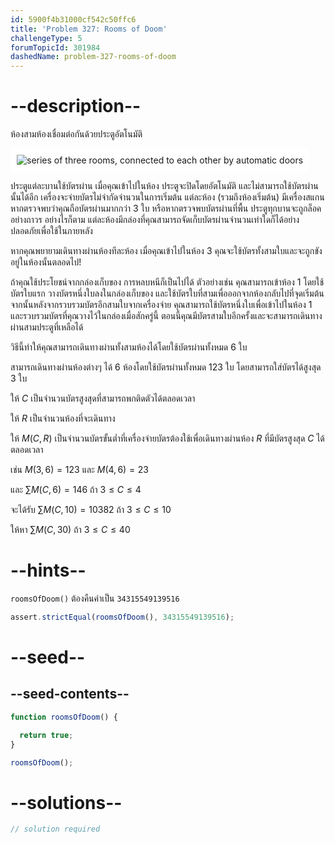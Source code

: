 ```yaml
---
id: 5900f4b31000cf542c50ffc6
title: 'Problem 327: Rooms of Doom'
challengeType: 5
forumTopicId: 301984
dashedName: problem-327-rooms-of-doom
---
```


# --description--

ห้องสามห้องเชื่อมต่อกันด้วยประตูอัตโนมัติ

<img class="img-responsive center-block" alt="series of three rooms, connected to each other by automatic doors" src="https://cdn.freecodecamp.org/curriculum/project-euler/rooms-of-doom.gif" style="background-color: white; padding: 10px;">

ประตูแต่ละบานใช้บัตรผ่าน เมื่อคุณเข้าไปในห้อง ประตูจะปิดโดยอัตโนมัติ และไม่สามารถใช้บัตรผ่านนั้นได้อีก เครื่องจะจ่ายบัตรไม่จำกัดจำนวนในการเริ่มต้น แต่ละห้อง (รวมถึงห้องเริ่มต้น) มีเครื่องสแกน หากตรวจพบว่าคุณถือบัตรผ่านมากกว่า 3 ใบ หรือหากตรวจพบบัตรผ่านที่พื้น ประตูทุกบานจะถูกล็อคอย่างถาวร อย่างไรก็ตาม แต่ละห้องมีกล่องที่คุณสามารถจัดเก็บบัตรผ่านจำนวนเท่าใดก็ได้อย่างปลอดภัยเพื่อใช้ในภายหลัง

หากคุณพยายามเดินทางผ่านห้องทีละห้อง เมื่อคุณเข้าไปในห้อง 3 คุณจะใช้บัตรทั้งสามใบและจะถูกขังอยู่ในห้องนั้นตลอดไป!

ถ้าคุณใช้ประโยชน์จากกล่องเก็บของ การหลบหนีก็เป็นไปได้ ตัวอย่างเช่น คุณสามารถเข้าห้อง 1 โดยใช้บัตรใบแรก วางบัตรหนึ่งใบลงในกล่องเก็บของ และใช้บัตรใบที่สามเพื่อออกจากห้องกลับไปที่จุดเริ่มต้น จากนั้นหลังจากรวบรวมบัตรอีกสามใบจากเครื่องจ่าย คุณสามารถใช้บัตรหนึ่งใบเพื่อเข้าไปในห้อง 1 และรวบรวมบัตรที่คุณวางไว้ในกล่องเมื่อสักครู่นี้ ตอนนี้คุณมีบัตรสามใบอีกครั้งและจะสามารถเดินทางผ่านสามประตูที่เหลือได้ 

วิธีนี้ทำให้คุณสามารถเดินทางผ่านทั้งสามห้องได้โดยใช้บัตรผ่านทั้งหมด 6 ใบ

สามารถเดินทางผ่านห้องต่างๆ ได้ 6 ห้องโดยใช้บัตรผ่านทั้งหมด 123 ใบ โดยสามารถใส่บัตรได้สูงสุด 3 ใบ

ให้ $C$ เป็นจำนวนบัตรสูงสุดที่สามารถพกติดตัวได้ตลอดเวลา

ให้ $R$ เป็นจำนวนห้องที่จะเดินทาง

ให้ $M(C, R)$ เป็นจำนวนบัตรขั้นต่ำที่เครื่องจ่ายบัตรต้องใช้เพื่อเดินทางผ่านห้อง $R$ ที่มีบัตรสูงสุด $C$ ได้ตลอดเวลา

เช่น $M(3, 6) = 123$ และ $M(4, 6) = 23$

และ $\sum M(C, 6) = 146$ ถ้า $3 ≤ C ≤ 4$

จะได้รับ $\sum M(C, 10) = 10382$ ถ้า $3 ≤ C ≤ 10$

ให้หา $\sum M(C, 30)$ ถ้า $3 ≤ C ≤ 40$

# --hints--

`roomsOfDoom()` ต้องคืนค่าเป็น `34315549139516`

```js
assert.strictEqual(roomsOfDoom(), 34315549139516);
```

# --seed--

## --seed-contents--

```js
function roomsOfDoom() {

  return true;
}

roomsOfDoom();
```

# --solutions--

```js
// solution required
```
